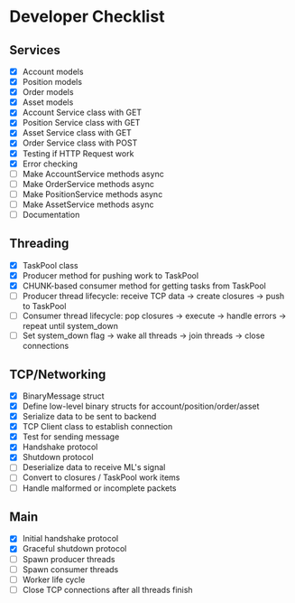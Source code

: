 # Developer Checklist 

## Services
- [x] Account models 
- [x] Position models 
- [x] Order models 
- [x] Asset models 
- [x] Account Service class with GET 
- [x] Position Service class with GET 
- [x] Asset Service class with GET 
- [x] Order Service class with POST 
- [x] Testing if HTTP Request work 
- [x] Error checking 
- [ ] Make AccountService methods async 
- [ ] Make OrderService methods async 
- [ ] Make PositionService methods async 
- [ ] Make AssetService methods async 
- [ ] Documentation 

## Threading 
- [x] TaskPool class 
- [x] Producer method for pushing work to TaskPool
- [x] CHUNK-based consumer method for getting tasks from TaskPool
- [ ] Producer thread lifecycle: receive TCP data → create closures → push to TaskPool
- [ ] Consumer thread lifecycle: pop closures → execute → handle errors → repeat until system_down
- [ ] Set system_down flag → wake all threads → join threads → close connections

## TCP/Networking
- [x] BinaryMessage struct 
- [x] Define low-level binary structs for account/position/order/asset
- [x] Serialize data to be sent to backend 
- [x] TCP Client class to establish connection 
- [x] Test for sending message 
- [x] Handshake protocol
- [x] Shutdown protocol 
- [ ] Deserialize data to receive ML's signal 
- [ ] Convert to closures / TaskPool work items
- [ ] Handle malformed or incomplete packets

## Main 
- [x] Initial handshake protocol 
- [x] Graceful shutdown protocol 
- [ ] Spawn producer threads
- [ ] Spawn consumer threads
- [ ] Worker life cycle 
- [ ] Close TCP connections after all threads finish
